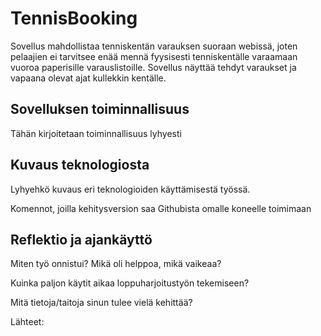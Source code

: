 # TennisBooking

Sovellus mahdollistaa tenniskentän varauksen suoraan webissä, joten pelaajien ei tarvitsee enää mennä fyysisesti tenniskentälle varaamaan vuoroa paperisille varauslistoille.
Sovellus näyttää tehdyt varaukset ja vapaana olevat ajat kullekkin kentälle.

## Sovelluksen toiminnallisuus

Tähän kirjoitetaan toiminnallisuus lyhyesti

## Kuvaus teknologiosta

Lyhyehkö kuvaus eri teknologioiden käyttämisestä työssä.

Komennot, joilla kehitysversion saa Githubista omalle koneelle toimimaan

## Reflektio ja ajankäyttö

Miten työ onnistui? Mikä oli helppoa, mikä vaikeaa?

Kuinka paljon käytit aikaa loppuharjoitustyön tekemiseen?

Mitä tietoja/taitoja sinun tulee vielä kehittää?


Lähteet:
